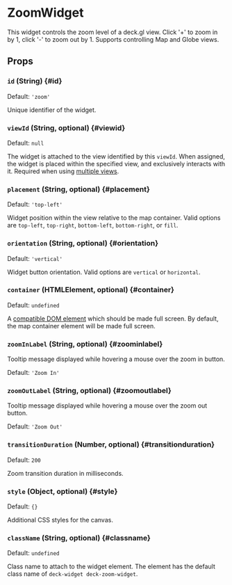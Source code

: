 # ZoomWidget

This widget controls the zoom level of a deck.gl view. Click '+' to zoom in by 1, click '-' to zoom out by 1. Supports controlling Map and Globe views.

## Props

### `id` (String) {#id}

Default: `'zoom'`

Unique identifier of the widget.

### `viewId` (String, optional) {#viewid}

Default: `null`

The widget is attached to the view identified by this `viewId`. When assigned, the widget is placed within the specified view, and  exclusively interacts with it. Required when using [multiple views](../../developer-guide/views.md#using-multiple-views).

### `placement` (String, optional) {#placement}

Default: `'top-left'`

Widget position within the view relative to the map container. Valid options are `top-left`, `top-right`, `bottom-left`, `bottom-right`, or `fill`.

### `orientation` (String, optional) {#orientation}

Default: `'vertical'`

Widget button orientation. Valid options are `vertical` or `horizontal`.

### `container` (HTMLElement, optional) {#container}

Default: `undefined`

A [compatible DOM element](https://developer.mozilla.org/en-US/docs/Web/API/Element/requestFullScreen#Compatible_elements) which should be made full screen. By default, the map container element will be made full screen.

### `zoomInLabel` (String, optional) {#zoominlabel}

Tooltip message displayed while hovering a mouse over the zoom in button.

Default: `'Zoom In'`

### `zoomOutLabel` (String, optional) {#zoomoutlabel}

Tooltip message displayed while hovering a mouse over the zoom out button.

Default: `'Zoom Out'`

### `transitionDuration` (Number, optional) {#transitionduration}

Default: `200`

Zoom transition duration in milliseconds.

### `style` (Object, optional) {#style}

Default: `{}`

Additional CSS styles for the canvas.

### `className` (String, optional) {#classname}

Default: `undefined`

Class name to attach to the widget element. The element has the default class name of `deck-widget deck-zoom-widget`.